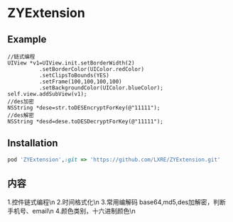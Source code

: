 # ZYExtension


## Example
    //链式编程
    UIView *v1=UIView.init.setBorderWidth(2)
              .setBorderColor(UIColor.redColor)
              .setClipsToBounds(YES)
              .setFrame(100,100,100,100)
              .setBackgroundColor(UIColor.blueColor);
    self.view.addSubView(v1);
    //des加密
    NSString *dese=str.toDESEncryptForKey(@"11111");
    //des解密
    NSString *desd=dese.toDESDecryptForKey(@"11111");
  
## Installation

```ruby
pod 'ZYExtension',:git => 'https://github.com/LXRE/ZYExtension.git'
```
## 内容
1.控件链式编程\n
2.时间格式化\n
3.常用编解码 base64,md5,des加解密，判断手机号、email\n
4.颜色类别，十六进制颜色\n
